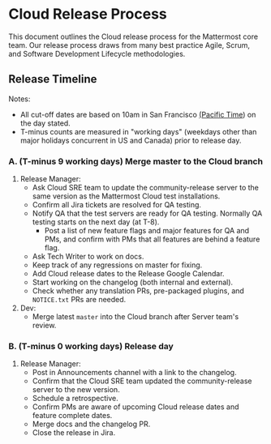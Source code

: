 # Cloud Release Process

This document outlines the Cloud release process for the Mattermost core team. Our release process draws from many best practice Agile, Scrum, and Software Development Lifecycle methodologies.

## Release Timeline

Notes:
- All cut-off dates are based on 10am in San Francisco [(Pacific Time](http://everytimezone.com/)) on the day stated.
- T-minus counts are measured in "working days" (weekdays other than major holidays concurrent in US and Canada) prior to release day.

### A. (T-minus 9 working days) Merge master to the Cloud branch

1. Release Manager:
    - Ask Cloud SRE team to update the community-release server to the same version as the Mattermost Cloud test installations.
    - Confirm all Jira tickets are resolved for QA testing.
    - Notify QA that the test servers are ready for QA testing. Normally QA testing starts on the next day (at T-8).
       - Post a list of new feature flags and major features for QA and PMs, and confirm with PMs that all features are behind a feature flag.
    - Ask Tech Writer to work on docs.
    - Keep track of any regressions on master for fixing.
    - Add Cloud release dates to the Release Google Calendar.
    - Start working on the changelog (both internal and external).
    - Check whether any translation PRs, pre-packaged plugins, and `NOTICE.txt` PRs are needed.
2. Dev:
    - Merge latest ``master`` into the Cloud branch after Server team's review.
 
### B. (T-minus 0 working days) Release day

1. Release Manager:
    - Post in Announcements channel with a link to the changelog.
    - Confirm that the Cloud SRE team updated the community-release server to the new version.
    - Schedule a retrospective.
    - Confirm PMs are aware of upcoming Cloud release dates and feature complete dates.
    - Merge docs and the changelog PR.
    - Close the release in Jira.
